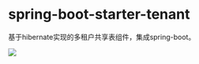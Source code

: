 # spring-boot-starter-tenant

基于hibernate实现的多租户共享表组件，集成spring-boot。

![](https://github.com/cjjava/spring-boot-starter-tenant/blob/master/MultiTenant.png)

